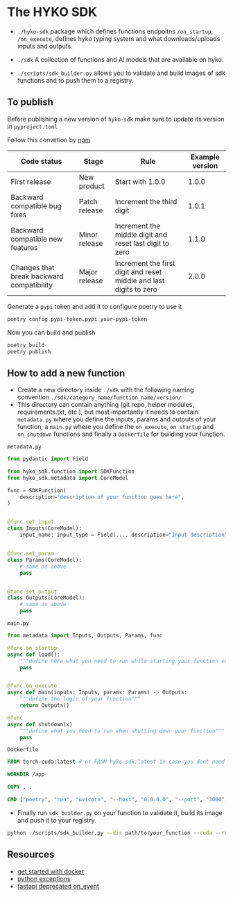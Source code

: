 # The HYKO SDK

- `./hyko-sdk` package which defines functions endpoitns `/on_startup`, `/on_execute`, defines hyko typing system and what downloads/uploads inputs and outputs.

- `./sdk` A collection of functions and AI models that are available on hyko.
- `./scripts/sdk_builder.py` allows you to validate and build images of sdk functions and to push them to a registry.

## To publish

Before publishing a new version of `hyko-sdk` make sure to update its version in `pyproject.toml`

Follow this convetion by [npm](https://docs.npmjs.com/about-semantic-versioning)

| Code status                            | Stage           | Rule                                                | Example version |
|----------------------------------------|-----------------|-----------------------------------------------------|-----------------|
| First release                          | New product     | Start with 1.0.0                                    | 1.0.0           |
| Backward compatible bug fixes          | Patch release   | Increment the third digit                          | 1.0.1           |
| Backward compatible new features       | Minor release   | Increment the middle digit and reset last digit to zero | 1.1.0           |
| Changes that break backward compatibility | Major release | Increment the first digit and reset middle and last digits to zero | 2.0.0 |

Generate a `pypi` token and add it to configure poetry to use it

```bash
poetry config pypi-token.pypi your-pypi-token
```

Now you can build and publish

```bash
poetry build
poetry publish
```

## How to add a new function

- Create a new directory inside `./sdk` with the following naming convention `./sdk/category_name/function_name/version/`
- This directory can contain anything (git repo, helper modules, requirements.txt, etc.), but most importantly it needs to contain `metadata.py` where you define the inputs, params and outputs of your function, a `main.py` where you define the `on_execute`, `on_startup` and `on_shutdown` functions and finally a `Dockerfile` for building your function.

`metadata.py`

```python
from pydantic import Field

from hyko_sdk.function import SDKFunction
from hyko_sdk.metadata import CoreModel

func = SDKFunction(
    description="description of your function goes here",
)


@func.set_input
class Inputs(CoreModel):
    input_name: input_type = Field(..., description="Input description") # example


@func.set_param
class Params(CoreModel):
    # same as above
    pass


@func.set_output
class Outputs(CoreModel):
    # same as above
    pass
```

`main.py`

```python
from metadata import Inputs, Outputs, Params, func

@func.on_startup
async def load():
    """define here what you need to run while starting your function ex. loading model weights."""
    pass


@func.on_execute
async def main(inputs: Inputs, params: Params) -> Outputs:
    """define the logic of your function"""
    return Outputs()

@func
async def shutdown(x)
    """define what you need to run when shutting down your function"""
    pass

```

`Dockerfile`

```Dockerfile
FROM torch-cuda:latest # or FROM hyko-sdk:latest in case you dont need torch and cuda

WORKDIR /app

COPY . .

CMD ["poetry", "run", "uvicorn", "--host", "0.0.0.0", "--port", "3000", "main:func"]
```

- Finally run `sdk_builder.py` on your function to validate it, build its image and push it to your registry.

```bash
python ./scripts/sdk_builder.py --dir path/to/your_function --cuda --registry registry.treafik.me
```

## Resources
- [get started with docker](https://docker-curriculum.com/)
- [python exceptions](https://dev.to/derlin/diving-deeper-into-python-exceptions-cf1?ref=dailydev)
- [fastapi deprecated on_event](https://fastapi.tiangolo.com/advanced/events/)
